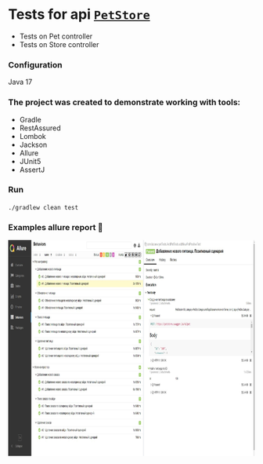 # Tests for api [`PetStore`](https://petstore.swagger.io/#/)

- Tests on Pet controller
- Tests on Store controller

### Configuration

Java 17

### The project was created to demonstrate working with tools:
- Gradle
- RestAssured
- Lombok
- Jackson
- Allure
- JUnit5
- AssertJ

### Run
`./gradlew clean test`


### Examples allure report :ghost:

<img src="https://github.com/vermontt/petstore_api_tests/blob/master/src/test/resources/screenshoot/screenshot_234202.jpg" width="910" height="440"/>
